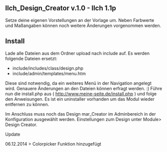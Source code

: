 Ilch_Design_Creator v.1.0 - Ilch 1.1p
-------------------------------------

Setze deine eigenen Vorstellungen an der Vorlage um.
Neben Farbwerte und Maßangaben können noch weitere Änderungen vorgenommen werden.

Install
--------

Lade alle Dateien aus dem Ordner upload nach include auf.
Es werden folgende Dateien ersetzt:

- include/includes/class/design.php
- include/admin/templates/menu.htm

Diese sind notwendig, da ein weiteres Menü in der Navigation angelegt wird.
Genauere Änderungen an den Dateien können erfragt werden. :)
Führe nun die install.php aus ( http://www.meine-seite.de/install.php ) und folge den Anweisungen.
Es ist ein uninstaller vorhanden um das Modul wieder entfernen zu können.

Im Anschluss muss noch das Design mar_Creator im Adminbereich in der Konfiguration ausgewählt werden.
Einstellungen zum Design unter Module> Design Creator.

Update 

06.12.2014 > Colorpicker Funktion hinzugefügt



